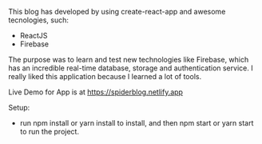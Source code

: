 This blog has developed by using create-react-app and awesome tecnologies, such:

- ReactJS
- Firebase

The purpose was to learn and test new technologies like Firebase, which has an incredible real-time database, storage and authentication service. I really liked this application because I learned a lot of tools.

Live Demo for App is at https://spiderblog.netlify.app

Setup:

- run npm install or yarn install to install, and then npm start or yarn start to run the project.
